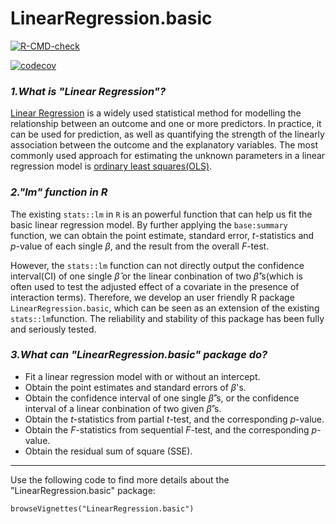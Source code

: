 # LinearRegression.basic

  <!-- badges: start -->
  [![R-CMD-check](https://github.com/ybshao0709/HW4.RPackage.YuboSHAO/workflows/R-CMD-check/badge.svg)](https://github.com/ybshao0709/HW4.RPackage.YuboSHAO/actions)
  <!-- badges: end -->

[![codecov](https://codecov.io/gh/ybshao0709/HW4.RPackage.YuboSHAO/branch/main/graph/badge.svg?token=AQ3L6TURSZ)](https://codecov.io/gh/ybshao0709/HW4.RPackage.YuboSHAO)


### *1.What is "Linear Regression"?*

[Linear Regression](https://en.wikipedia.org/wiki/Linear_regression) is a widely used statistical method for modelling the relationship between an outcome and one or more predictors. In practice, it can be used for prediction, as well as quantifying the strength of the linearly association between the outcome and the explanatory variables. The most commonly used approach for estimating the unknown parameters in a linear regression model is [ordinary least squares(OLS)](https://en.wikipedia.org/wiki/Ordinary_least_squares). 

### *2."lm" function in R*

The existing `stats::lm` in `R` is an powerful function that can help us fit the basic linear regression model. By further applying the `base:summary` function, we can obtain the point estimate, standard error, $t$-statistics and $p$-value of each single $\beta$, and the result from the overall $F$-test. 

However, the `stats::lm` function can not directly output the confidence interval(CI) of one single $\hat{\beta}$ or the linear conbination of two $\hat{\beta}$'s(which is often used to test the adjusted effect of a covariate in the presence of interaction terms). Therefore, we develop an user friendly R package `LinearRegression.basic`, which can be seen as an extension of the existing `stats::lm`function. The reliability and stability of this package has been fully and seriously tested.

### *3.What can "LinearRegression.basic" package do?*

* Fit a linear regression model with or without an intercept.
* Obtain the point estimates and standard errors of $\beta$'s.
* Obtain the confidence interval of one single $\hat{\beta}$'s, or the confidence interval of a linear conbination of two given $\hat{\beta}$'s.
* Obtain the $t$-statistics from partial $t$-test, and the corresponding $p$-value.
* Obtain the $F$-statistics from sequential $F$-test, and the corresponding $p$-value.
* Obtain the residual sum of square (SSE).


---

Use the following code to find more details about the "LinearRegression.basic" package:

`browseVignettes("LinearRegression.basic")`
